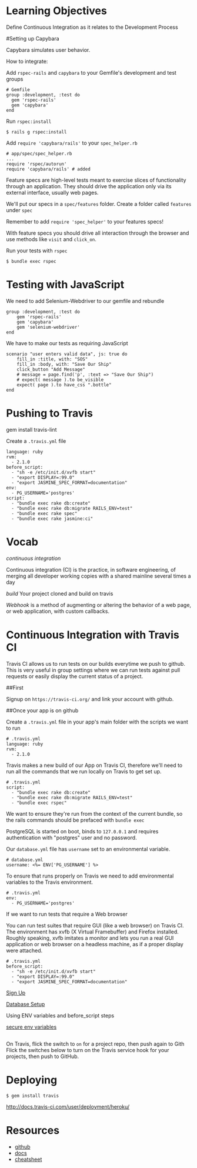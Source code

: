 # Learning Objectives

Define Continuous Integration as it relates to the Development Process

#Setting up Capybara

Capybara simulates user behavior. 

How to integrate: 

Add `rspec-rails` and `capybara` to your Gemfile's development and test groups

```
# Gemfile
group :development, :test do
  gem 'rspec-rails'
  gem 'capybara'
end
```

Run `rspec:install`

```
$ rails g rspec:install
```

Add `require 'capybara/rails'` to your `spec_helper.rb`

```
# app/spec/spec_helper.rb
...
require 'rspec/autorun'
require 'capybara/rails' # added
```

Feature specs are high-level tests meant to exercise slices of functionality
through an application. They should drive the application only via its
external interface, usually web pages.

We'll put our specs in a `spec/features` folder.
Create a folder called `features` under `spec`

Remember to add `require 'spec_helper'` to your features specs!

With feature specs you should drive all interaction through the browser and use methods like `visit` and `click_on`.

Run your tests with `rspec`

```
$ bundle exec rspec
```

# Testing with JavaScript

We need to add Selenium-Webdriver to our gemfile and rebundle

```
group :development, :test do
    gem 'rspec-rails'
    gem 'capybara'
    gem 'selenium-webdriver'
end
```

We have to make our tests as requiring JavaScript

```
scenario "user enters valid data", js: true do
    fill_in :title, with: "SOS"
    fill_in :body, with: "Save Our Ship"
    click_button "Add Message"
    # message = page.find('p', :text => "Save Our Ship")
    # expect( message ).to be_visible
    expect( page ).to have_css ".bottle"
end
```

# Pushing to Travis

gem install travis-lint

Create a `.travis.yml` file

```
language: ruby
rvm:
  - 2.1.0
before_script:
  - "sh -e /etc/init.d/xvfb start"
  - "export DISPLAY=:99.0"
  - "export JASMINE_SPEC_FORMAT=documentation"
env:
  - PG_USERNAME='postgres'
script:
  - "bundle exec rake db:create"
  - "bundle exec rake db:migrate RAILS_ENV=test"
  - "bundle exec rake spec"
  - "bundle exec rake jasmine:ci"
```

# Vocab

*continuous integration*

Continuous integration (CI) is the practice, in software engineering, of merging all developer working copies with a shared mainline several times a day

*build*
Your project cloned and build on travis

*Webhook*
is a method of augmenting or altering the behavior of a web page, or web application, with custom callbacks.

# Continuous Integration with Travis CI

Travis CI allows us to run tests on our builds everytime we push to github. This is very useful in group settings where we can run tests against pull requests or easily display the current status of a project.

##First

Signup on `https://travis-ci.org/` and link your account with github.


##Once your app is on github

Create a `.travis.yml` file in your app's main folder with the scripts we want to run

```
# .travis.yml
language: ruby
rvm:
  - 2.1.0
```

Travis makes a new build of our App on Travis CI, therefore we'll need to run all the commands that we run locally on Travis to get set up.

```
# .travis.yml
script:
  - "bundle exec rake db:create"
  - "bundle exec rake db:migrate RAILS_ENV=test"
  - "bundle exec rspec"
```

We want to ensure they're run from the context of the current bundle, so the rails commands should be prefaced with `bundle exec`

PostgreSQL is started on boot, binds to `127.0.0.1` and requires authentication with "postgres" user and no password.

Our `database.yml` file has `username` set to an environmental variable. 

```
# database.yml
username: <%= ENV['PG_USERNAME'] %>
```

To ensure that runs properly on Travis we need to add environmental variables to the Travis environment.

```
# .travis.yml
env:
  - PG_USERNAME='postgres'
``` 

If we want to run tests that require a Web browser

You can run test suites that require GUI (like a web browser) on Travis CI. The environment has xvfb (X Virtual Framebuffer) and Firefox installed. Roughly speaking, xvfb imitates a monitor and lets you run a real GUI application or web browser on a headless machine, as if a proper display were attached.

```
# .travis.yml
before_script:
  - "sh -e /etc/init.d/xvfb start"
  - "export DISPLAY=:99.0"
  - "export JASMINE_SPEC_FORMAT=documentation"
```

[Sign Up](http://about.travis-ci.org/docs/user/languages/ruby/)

[Database Setup](http://about.travis-ci.org/docs/user/database-setup/)

Using ENV variables and before_script steps

[secure env variables](http://about.travis-ci.org/docs/user/build-configuration/#Secure-environment-variables)

## 

On Travis, flick the switch to `on` for a project repo, then push again to Gith 
Flick the switches below to turn on the Travis service hook for your projects, then push to GitHub.

# Deploying

```
$ gem install travis
```
http://docs.travis-ci.com/user/deployment/heroku/


# Resources
- [github](https://github.com/jnicklas/capybara)
- [docs](http://rubydoc.info/github/jnicklas/capybara/master/index)
- [cheatsheet](http://learn.thoughtbot.com/test-driven-rails-resources/capybara.pdf)